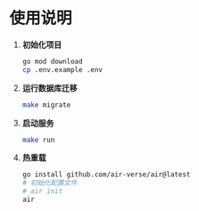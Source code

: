 # 使用说明

1. **初始化项目**
   ```bash
   go mod download
   cp .env.example .env
   ```

2. **运行数据库迁移**
   ```bash
   make migrate
   ```

3. **启动服务**
   ```bash
   make run
   ```
  
4. **热重载**
   ```bash
   go install github.com/air-verse/air@latest
   # 初始化配置文件
   # air init
   air
   ```
